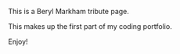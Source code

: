 This is a Beryl Markham tribute page.

This makes up the first part of my coding portfolio.

Enjoy!
